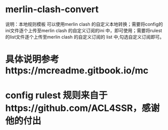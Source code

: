 # merlin-clash-convert
说明：本地规则模板 可以使用merlin clash 的自定义本地转换；需要将config的ini文件逐个上传至merlin clash 的自定义订阅的ini 中，即可使用；需要将rulest 的list文件逐个上传至merlin clash 的自定义订阅的 list 中,勾选自定义订阅即可。
# 具体说明参考https://mcreadme.gitbook.io/mc
# config rulest 规则来自于https://github.com/ACL4SSR，感谢他的付出
